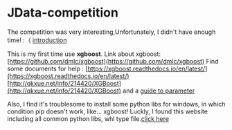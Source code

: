 # JData-competition
The competition was very interesting,Unfortunately, I didn't have enough time! :（
[introduction](http://www.datafountain.cn/#/competitions/247/data-intro)

This is my first time use **xgboost**.
Link about xgboost:  [https://github.com/dmlc/xgboost](https://github.com/dmlc/xgboost)
Find some documents for help :
[https://xgboost.readthedocs.io/en/latest/](https://xgboost.readthedocs.io/en/latest/)
[http://qkxue.net/info/214420/XGBoost](http://qkxue.net/info/214420/XGBoost)
and a [guide to parameter](https://www.analyticsvidhya.com/blog/2016/03/complete-guide-parameter-tuning-xgboost-with-codes-python/)

Also, I find it's troublesome to install some python libs for windows, in which condition pip doesn't work, like... xgboost!
Luckly, I found this website including all common python libs, whl type file.[click here](http://www.lfd.uci.edu/~gohlke/pythonlibs/)
